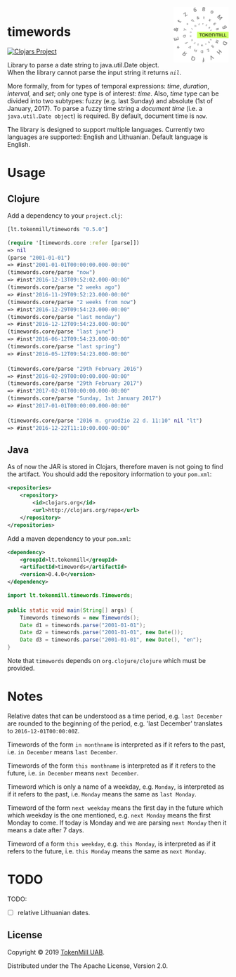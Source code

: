 <a href="http://www.tokenmill.lt">
      <img src=".github/tokenmill-logo.svg" width="125" height="125" align="right" />
</a>

# timewords

[![Clojars Project](https://img.shields.io/clojars/v/lt.tokenmill/timewords.svg)](https://clojars.org/lt.tokenmill/timewords)

Library to parse a date string to java.util.Date object. When the library cannot parse the input string it returns *`nil`*.

More formally, from for types of temporal expressions: *time*, *duration*, *interval*, and *set*; only one type is of interest: *time*. Also, *time* type can be divided into two subtypes: fuzzy (e.g. last Sunday) and absolute (1st of January, 2017). To parse a fuzzy time string a *document time* (i.e. a `java.util.Date object`) is required. By default, document time is ``now``. 

The library is designed to support multiple languages. Currently two languages are supported: English and Lithuanian. Default language is English.

# Usage
 
## Clojure

Add a dependency to your `project.clj`:

```clojure
[lt.tokenmill/timewords "0.5.0"]
```

```clojure
(require '[timewords.core :refer [parse]])
=> nil
(parse "2001-01-01")
=> #inst"2001-01-01T00:00:00.000-00:00"
(timewords.core/parse "now")
=> #inst"2016-12-13T09:52:02.000-00:00"
(timewords.core/parse "2 weeks ago")
=> #inst"2016-11-29T09:52:23.000-00:00"
(timewords.core/parse "2 weeks from now")
=> #inst"2016-12-29T09:54:23.000-00:00"
(timewords.core/parse "last monday")
=> #inst"2016-12-12T09:54:23.000-00:00"
(timewords.core/parse "last june")
=> #inst"2016-06-12T09:54:23.000-00:00"
(timewords.core/parse "last spring")
=> #inst"2016-05-12T09:54:23.000-00:00"

(timewords.core/parse "29th February 2016")
=> #inst"2016-02-29T00:00:00.000-00:00"
(timewords.core/parse "29th February 2017")
=> #inst"2017-02-01T00:00:00.000-00:00"
(timewords.core/parse "Sunday, 1st January 2017")
=> #inst"2017-01-01T00:00:00.000-00:00"

(timewords.core/parse "2016 m. gruodžio 22 d. 11:10" nil "lt")
=> #inst"2016-12-22T11:10:00.000-00:00"
```

## Java

As of now the JAR is stored in Clojars, therefore maven is not going to find the artifact.
You should add the repository information to your `pom.xml`:
```xml
<repositories>
    <repository>
        <id>clojars.org</id>
        <url>http://clojars.org/repo</url>
    </repository>
</repositories>

```

Add a maven dependency to your `pom.xml`:

```xml
<dependency>
    <groupId>lt.tokenmill</groupId>
    <artifactId>timewords</artifactId>
    <version>0.4.0</version>
</dependency>
```

```java
import lt.tokenmill.timewords.Timewords;

public static void main(String[] args) {
    Timewords timewords = new Timewords();
    Date d1 = timewords.parse("2001-01-01");
    Date d2 = timewords.parse("2001-01-01", new Date());
    Date d3 = timewords.parse("2001-01-01", new Date(), "en");
}
```
Note that `timewords` depends on `org.clojure/clojure` which must be provided.

# Notes

Relative dates that can be understood as a time period, e.g. `last December` are rounded to the beginning of the period, e.g. 'last December' translates to `2016-12-01T00:00:00Z`.

Timewords of the form `in monthname` is interpreted as if it refers to the past, i.e. `in December` means `last December`.

Timewords of the form `this monthname` is interpreted as if it refers to the future, i.e. `in December` means `next December`.

Timeword which is only a name of a weekday, e.g. `Monday`, is interpreted as if it refers to the past, i.e. `Monday` means the same as `last Monday`.

Timeword of the form `next weekday` means the first day in the future which which weekday is the one mentioned, e.g. `next Monday` means the first Monday to come. If today is Monday and we are parsing `next Monday` then it means a date after 7 days. 

Timeword of a form `this weekday`, e.g. `this Monday`, is interpreted as if it refers to the future, i.e. `this Monday` means the same as `next Monday`.

# TODO

TODO: 
- [ ] relative Lithuanian dates.

## License

Copyright &copy; 2019 [TokenMill UAB](http://www.tokenmill.lt).

Distributed under the The Apache License, Version 2.0.
